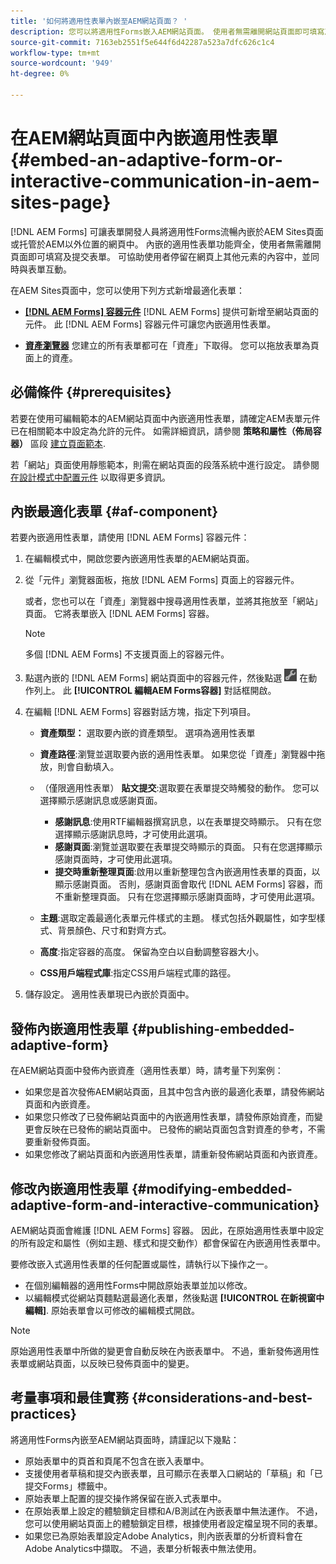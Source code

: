 ```yaml
---
title: '如何將適用性表單內嵌至AEM網站頁面？ '
description: 您可以將適用性Forms嵌入AEM網站頁面。 使用者無需離開網站頁面即可填寫及提交表單。
source-git-commit: 7163eb2551f5e644f6d42287a523a7dfc626c1c4
workflow-type: tm+mt
source-wordcount: '949'
ht-degree: 0%

---
```



# 在AEM網站頁面中內嵌適用性表單 {#embed-an-adaptive-form-or-interactive-communication-in-aem-sites-page}

[!DNL AEM Forms] 可讓表單開發人員將適用性Forms流暢內嵌於AEM Sites頁面或托管於AEM以外位置的網頁中。 內嵌的適用性表單功能齊全，使用者無需離開頁面即可填寫及提交表單。 可協助使用者停留在網頁上其他元素的內容中，並同時與表單互動。

<!-- For information about embedding an Adaptive Form in an external web page, see [Embed Adaptive Form in external web page](/help/forms/using/embed-adaptive-form-external-web-page.md). -->

在AEM Sites頁面中，您可以使用下列方式新增最適化表單：

* **[[!DNL AEM Forms] 容器元件](#af-component)**
   [!DNL AEM Forms] 提供可新增至網站頁面的元件。 此 [!DNL AEM Forms] 容器元件可讓您內嵌適用性表單。

* **[資產瀏覽器](/help/forms/using/embed-adaptive-form-aem-sites.md#asset-browser)**
您建立的所有表單都可在「資產」下取得。 您可以拖放表單為頁面上的資產。

## 必備條件 {#prerequisites}

若要在使用可編輯範本的AEM網站頁面中內嵌適用性表單，請確定AEM表單元件已在相關範本中設定為允許的元件。 如需詳細資訊，請參閱 **策略和屬性（佈局容器）** 區段 [建立頁面範本](/help/sites-authoring/templates.md).

若「網站」頁面使用靜態範本，則需在網站頁面的段落系統中進行設定。 請參閱 [在設計模式中配置元件](/help/sites-authoring/default-components-designmode.md) 以取得更多資訊。

## 內嵌最適化表單  {#af-component}

若要內嵌適用性表單，請使用 [!DNL AEM Forms] 容器元件：

1. 在編輯模式中，開啟您要內嵌適用性表單的AEM網站頁面。
1. 從「元件」瀏覽器面板，拖放 [!DNL AEM Forms] 頁面上的容器元件。

   或者，您也可以在「資產」瀏覽器中搜尋適用性表單，並將其拖放至「網站」頁面。 它將表單嵌入 [!DNL AEM Forms] 容器。

   >[!NOTE]
   >
   >多個 [!DNL AEM Forms] 不支援頁面上的容器元件。

1. 點選內嵌的 [!DNL AEM Forms] 網站頁面中的容器元件，然後點選 ![settings_icon](assets/settings_icon.png) 在動作列上。 此 **[!UICONTROL 編輯AEM Forms容器]** 對話框開啟。
1. 在編輯 [!DNL AEM Forms] 容器對話方塊，指定下列項目。

   * **資產類型：** 選取要內嵌的資產類型。 選項為適用性表單
   * **資產路徑**:瀏覽並選取要內嵌的適用性表單。 如果您從「資產」瀏覽器中拖放，則會自動填入。
   * （僅限適用性表單） **貼文提交**:選取要在表單提交時觸發的動作。 您可以選擇顯示感謝訊息或感謝頁面。

      * **感謝訊息**:使用RTF編輯器撰寫訊息，以在表單提交時顯示。 只有在您選擇顯示感謝訊息時，才可使用此選項。
      * **感謝頁面**:瀏覽並選取要在表單提交時顯示的頁面。 只有在您選擇顯示感謝頁面時，才可使用此選項。
      * **提交時重新整理頁面**:啟用以重新整理包含內嵌適用性表單的頁面，以顯示感謝頁面。 否則，感謝頁面會取代 [!DNL AEM Forms] 容器，而不重新整理頁面。 只有在您選擇顯示感謝頁面時，才可使用此選項。
   * **主題**:選取定義最適化表單元件樣式的主題。 樣式包括外觀屬性，如字型樣式、背景顏色、尺寸和對齊方式。
   * **高度**:指定容器的高度。 保留為空白以自動調整容器大小。
   * **CSS用戶端程式庫**:指定CSS用戶端程式庫的路徑。


1. 儲存設定。 適用性表單現已內嵌於頁面中。

## 發佈內嵌適用性表單 {#publishing-embedded-adaptive-form}

在AEM網站頁面中發佈內嵌資產（適用性表單）時，請考量下列案例：

* 如果您是首次發佈AEM網站頁面，且其中包含內嵌的最適化表單，請發佈網站頁面和內嵌資產。
* 如果您只修改了已發佈網站頁面中的內嵌適用性表單，請發佈原始資產，而變更會反映在已發佈的網站頁面中。 已發佈的網站頁面包含對資產的參考，不需要重新發佈頁面。
* 如果您修改了網站頁面和內嵌適用性表單，請重新發佈網站頁面和內嵌資產。

## 修改內嵌適用性表單 {#modifying-embedded-adaptive-form-and-interactive-communication}

AEM網站頁面會維護 [!DNL AEM Forms] 容器。 因此，在原始適用性表單中設定的所有設定和屬性（例如主題、樣式和提交動作）都會保留在內嵌適用性表單中。

要修改嵌入式適用性表單的任何配置或屬性，請執行以下操作之一。

* 在個別編輯器的適用性Forms中開啟原始表單並加以修改。
* 以編輯模式從網站頁麵點選最適化表單，然後點選 **[!UICONTROL 在新視窗中編輯]**. 原始表單會以可修改的編輯模式開啟。

>[!NOTE]
>
>原始適用性表單中所做的變更會自動反映在內嵌表單中。 不過，重新發佈適用性表單或網站頁面，以反映已發佈頁面中的變更。

## 考量事項和最佳實務 {#considerations-and-best-practices}

將適用性Forms內嵌至AEM網站頁面時，請謹記以下幾點：

* 原始表單中的頁首和頁尾不包含在嵌入表單中。
* 支援使用者草稿和提交內嵌表單，且可顯示在表單入口網站的「草稿」和「已提交Forms」標籤中。
* 原始表單上配置的提交操作將保留在嵌入式表單中。
* 在原始表單上設定的體驗鎖定目標和A/B測試在內嵌表單中無法運作。 不過，您可以使用網站頁面上的體驗鎖定目標，根據使用者設定檔呈現不同的表單。
* 如果您已為原始表單設定Adobe Analytics，則內嵌表單的分析資料會在Adobe Analytics中擷取。 不過，表單分析報表中無法使用。


